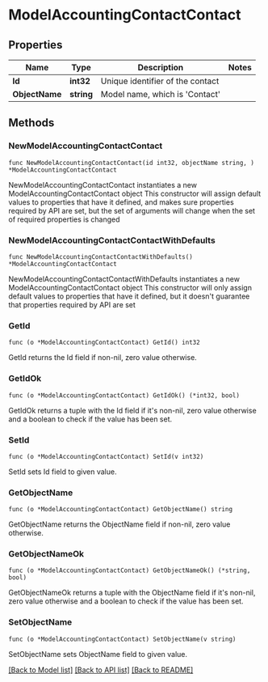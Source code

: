 # ModelAccountingContactContact

## Properties

Name | Type | Description | Notes
------------ | ------------- | ------------- | -------------
**Id** | **int32** | Unique identifier of the contact | 
**ObjectName** | **string** | Model name, which is &#39;Contact&#39; | 

## Methods

### NewModelAccountingContactContact

`func NewModelAccountingContactContact(id int32, objectName string, ) *ModelAccountingContactContact`

NewModelAccountingContactContact instantiates a new ModelAccountingContactContact object
This constructor will assign default values to properties that have it defined,
and makes sure properties required by API are set, but the set of arguments
will change when the set of required properties is changed

### NewModelAccountingContactContactWithDefaults

`func NewModelAccountingContactContactWithDefaults() *ModelAccountingContactContact`

NewModelAccountingContactContactWithDefaults instantiates a new ModelAccountingContactContact object
This constructor will only assign default values to properties that have it defined,
but it doesn't guarantee that properties required by API are set

### GetId

`func (o *ModelAccountingContactContact) GetId() int32`

GetId returns the Id field if non-nil, zero value otherwise.

### GetIdOk

`func (o *ModelAccountingContactContact) GetIdOk() (*int32, bool)`

GetIdOk returns a tuple with the Id field if it's non-nil, zero value otherwise
and a boolean to check if the value has been set.

### SetId

`func (o *ModelAccountingContactContact) SetId(v int32)`

SetId sets Id field to given value.


### GetObjectName

`func (o *ModelAccountingContactContact) GetObjectName() string`

GetObjectName returns the ObjectName field if non-nil, zero value otherwise.

### GetObjectNameOk

`func (o *ModelAccountingContactContact) GetObjectNameOk() (*string, bool)`

GetObjectNameOk returns a tuple with the ObjectName field if it's non-nil, zero value otherwise
and a boolean to check if the value has been set.

### SetObjectName

`func (o *ModelAccountingContactContact) SetObjectName(v string)`

SetObjectName sets ObjectName field to given value.



[[Back to Model list]](../README.md#documentation-for-models) [[Back to API list]](../README.md#documentation-for-api-endpoints) [[Back to README]](../README.md)


